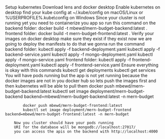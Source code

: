 Setup kubernetes
        Download lens and docker desktop
            Enable kubernetes on desktop
            find your kube config at ~/.kube/config on macOS/Linux or %USERPROFILE%\.kube\config on Windows
        Since your cluster is not running yet you need to containerize you app so run this command on the 
            backend folder:   docker build -t mbewd/mern-budget-backend:latest .
            frontend folder:   docker build -t mern-budget-frontend:latest .
        Verify your images on docker desktop make sure they exist
        if they exist now we are going to deploy the manifests
        to do that we gonna run the command
            backend folder:  kubectl apply -f backend-deployment.yaml
                             kubectl apply -f backend-service.yaml
                             kubectl apply -f mongo-deployment.yaml
                             kubectl apply -f mongo-service.yaml
            frontend folder: kubectl apply -f frontend-deployment.yaml
                             kubectl apply -f frontend-service.yaml
        Ensure everything is okay with this commands
                kubectl get deployments
                kubectl get services
        You will have pods running but the app is not yet running because the docker images are not in you docker hub so lets push the images first and then kubernetes will be able to pull them
            docker push mbewd/mern-budget-backend:latest
            kubectl set image deployment/mern-budget-backend backend=mbewd/mern-budget-backend:latest -n mern-budget

            docker push mbewd/mern-budget-frontend:latest
            kubectl set image deployment/mern-budget-frontend backend=mbewd/mern-budget-frontend:latest -n mern-budget

        Now you cluster should have your pods running
        URI for the database will be mongodb://localhost:27017/
        you can access the apis on the backend with http://localhost:4000

        

           